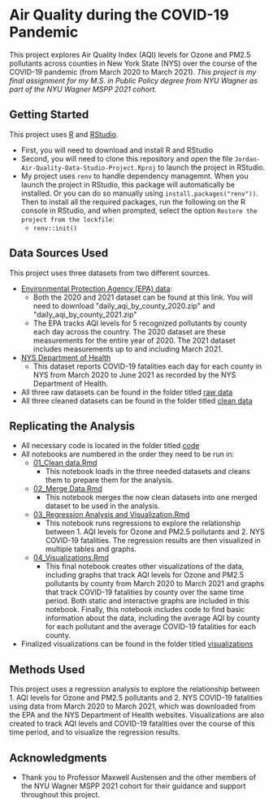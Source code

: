 # Air Quality during the COVID-19 Pandemic 
This project explores Air Quality Index (AQI) levels for Ozone and PM2.5 pollutants across counties in New York State (NYS) over the course of the COVID-19 pandemic (from March 2020 to March 2021). 
*This project is my final assignment for my M.S. in Public Policy degree from NYU Wagner as part of the NYU Wagner MSPP 2021 cohort.* 
## Getting Started
This project uses [R](https://cran.rstudio.com/) and [RStudio](https://www.rstudio.com/products/rstudio/download/). 
* First, you will need to download and install R and RStudio
* Second, you will need to clone this repository and open the file ```Jordan-Air-Quality-Data-Studio-Project.Rproj``` to launch the project in RStudio. 
* My project uses ```renv``` to handle dependency managemnt. When you launch the project in RStudio, this package will automatically be installed. Or you can do so manually using ```install.packages("renv"))```. Then to install all the required packages, run the following on the R console in RStudio, and when prompted, select the option ```Restore the project from the lockfile```:
  * ```renv::init()```
## Data Sources Used
This project uses three datasets from two different sources. 
* [Environmental Protection Agency (EPA) data](https://aqs.epa.gov/aqsweb/airdata/download_files.html#AQI): 
  * Both the 2020 and 2021 dataset can be found at this link. You will need to download "daily_aqi_by_county_2020.zip" and "daily_aqi_by_county_2021.zip"
  * The EPA tracks AQI levels for 5 recognized pollutants by county each day across the country. The 2020 dataset are these measurements for the entire year of 2020. The 2021 dataset includes measurements up to and including March 2021.  
* [NYS Department of Health](https://health.data.ny.gov/Health/New-York-State-Statewide-COVID-19-Fatalities-by-Co/xymy-pny5) 
  * This dataset reports COVID-19 fatalities each day for each county in NYS from March 2020 to June 2021 as recorded by the NYS Department of Health. 
* All three raw datasets can be found in the folder titled [raw data](https://github.com/mspp-data-studio-2021/Jordan-Air-Quality-Data-Studio-Project/tree/main/raw%20data) 
* All three cleaned datasets can be found in the folder titled [clean data](https://github.com/mspp-data-studio-2021/Jordan-Air-Quality-Data-Studio-Project/tree/main/clean%20data) 
## Replicating the Analysis
* All necessary code is located in the folder titled [code](https://github.com/mspp-data-studio-2021/Jordan-Air-Quality-Data-Studio-Project/tree/main/code) 
* All notebooks are numbered in the order they need to be run in: 
  * [01_Clean data.Rmd](https://github.com/mspp-data-studio-2021/Jordan-Air-Quality-Data-Studio-Project/blob/main/code/01_Clean%20data.Rmd) 
    * This notebook loads in the three needed datasets and cleans them to prepare them for the analysis. 
  * [02_Merge Data.Rmd](https://github.com/mspp-data-studio-2021/Jordan-Air-Quality-Data-Studio-Project/blob/main/code/02_Merge%20Data.Rmd) 
    * This notebook merges the now clean datasets into one merged dataset to be used in the analysis. 
  * [03_Regression Analysis and Visualization.Rmd](https://github.com/mspp-data-studio-2021/Jordan-Air-Quality-Data-Studio-Project/blob/main/code/03_Regression%20Analysis%20and%20Visualization.Rmd) 
    * This notebook runs regressions to explore the relationship between 1. AQI levels for Ozone and PM2.5 pollutants and 2. NYS COVID-19 fatalities. The regression results are then visualized in multiple tables and graphs. 
  * [04_Visualizations.Rmd](https://github.com/mspp-data-studio-2021/Jordan-Air-Quality-Data-Studio-Project/blob/main/code/04_Visualizations.Rmd) 
    * This final notebook creates other visualizations of the data, including graphs that track AQI levels for Ozone and PM2.5 pollutants by county from March 2020 to March 2021 and graphs that track COVID-19 fatalities by county over the same time period. Both static and interactive graphs are included in this notebook. Finally, this notebook includes code to find basic information about the data, including the average AQI by county for each pollutant and the average COVID-19 fatalities for each county. 
* Finalized visualizations can be found in the folder titled [visualizations](https://github.com/mspp-data-studio-2021/Jordan-Air-Quality-Data-Studio-Project/tree/main/visualizations) 
## Methods Used 
This project uses a regression analysis to explore the relationship between 1. AQI levels for Ozone and PM2.5 pollutants and 2. NYS COVID-19 fatalities using data from March 2020 to March 2021, which was downloaded from the EPA and the NYS Department of Health websites. Visualizations are also created to track AQI levels and COVID-19 fatalities over the course of this time period, and to visualize the regression results. 
## Acknowledgments 
* Thank you to Professor Maxwell Austensen and the other members of the NYU Wagner MSPP 2021 cohort for their guidance and support throughout this project. 

